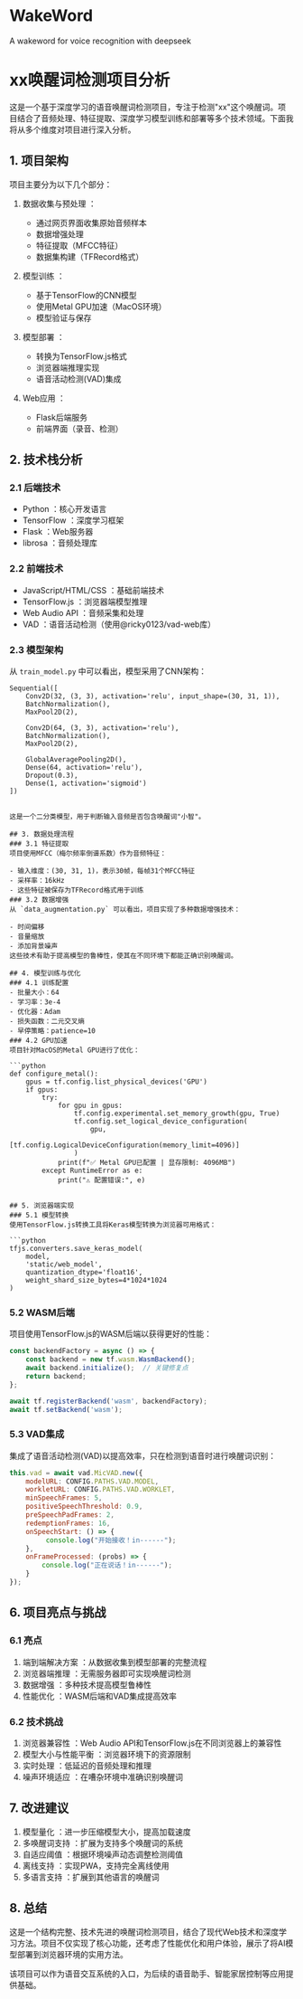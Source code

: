 # WakeWord
A wakeword for voice recognition with deepseek
# xx唤醒词检测项目分析
这是一个基于深度学习的语音唤醒词检测项目，专注于检测"xx"这个唤醒词。项目结合了音频处理、特征提取、深度学习模型训练和部署等多个技术领域。下面我将从多个维度对项目进行深入分析。

## 1. 项目架构
项目主要分为以下几个部分：

1. 数据收集与预处理 ：
   
   - 通过网页界面收集原始音频样本
   - 数据增强处理
   - 特征提取（MFCC特征）
   - 数据集构建（TFRecord格式）
2. 模型训练 ：
   
   - 基于TensorFlow的CNN模型
   - 使用Metal GPU加速（MacOS环境）
   - 模型验证与保存
3. 模型部署 ：
   
   - 转换为TensorFlow.js格式
   - 浏览器端推理实现
   - 语音活动检测(VAD)集成
4. Web应用 ：
   
   - Flask后端服务
   - 前端界面（录音、检测）
## 2. 技术栈分析
### 2.1 后端技术
- Python ：核心开发语言
- TensorFlow ：深度学习框架
- Flask ：Web服务器
- librosa ：音频处理库
### 2.2 前端技术
- JavaScript/HTML/CSS ：基础前端技术
- TensorFlow.js ：浏览器端模型推理
- Web Audio API ：音频采集和处理
- VAD ：语音活动检测（使用@ricky0123/vad-web库）
### 2.3 模型架构
从 `train_model.py` 中可以看出，模型采用了CNN架构：

```plaintext
Sequential([
    Conv2D(32, (3, 3), activation='relu', input_shape=(30, 31, 1)),
    BatchNormalization(),
    MaxPool2D(2),
    
    Conv2D(64, (3, 3), activation='relu'),
    BatchNormalization(),
    MaxPool2D(2),
    
    GlobalAveragePooling2D(),
    Dense(64, activation='relu'),
    Dropout(0.3),
    Dense(1, activation='sigmoid')
])
 ```
```

这是一个二分类模型，用于判断输入音频是否包含唤醒词"小智"。

## 3. 数据处理流程
### 3.1 特征提取
项目使用MFCC（梅尔频率倒谱系数）作为音频特征：

- 输入维度：(30, 31, 1)，表示30帧，每帧31个MFCC特征
- 采样率：16kHz
- 这些特征被保存为TFRecord格式用于训练
### 3.2 数据增强
从 `data_augmentation.py` 可以看出，项目实现了多种数据增强技术：

- 时间偏移
- 音量缩放
- 添加背景噪声
这些技术有助于提高模型的鲁棒性，使其在不同环境下都能正确识别唤醒词。

## 4. 模型训练与优化
### 4.1 训练配置
- 批量大小：64
- 学习率：3e-4
- 优化器：Adam
- 损失函数：二元交叉熵
- 早停策略：patience=10
### 4.2 GPU加速
项目针对MacOS的Metal GPU进行了优化：

```python
def configure_metal():
    gpus = tf.config.list_physical_devices('GPU')
    if gpus:
        try:
            for gpu in gpus:
                tf.config.experimental.set_memory_growth(gpu, True)
                tf.config.set_logical_device_configuration(
                    gpu,
                    [tf.config.LogicalDeviceConfiguration(memory_limit=4096)]
                )
            print(f"✅ Metal GPU已配置 | 显存限制: 4096MB")
        except RuntimeError as e:
            print("⚠️ 配置错误:", e)
 ```
```

## 5. 浏览器端实现
### 5.1 模型转换
使用TensorFlow.js转换工具将Keras模型转换为浏览器可用格式：

```python
tfjs.converters.save_keras_model(
    model,
    'static/web_model',
    quantization_dtype='float16',
    weight_shard_size_bytes=4*1024*1024
)
 ```

### 5.2 WASM后端
项目使用TensorFlow.js的WASM后端以获得更好的性能：

```javascript
const backendFactory = async () => {
    const backend = new tf.wasm.WasmBackend();
    await backend.initialize();  // 关键修复点
    return backend;
};

await tf.registerBackend('wasm', backendFactory);
await tf.setBackend('wasm');
 ```

### 5.3 VAD集成
集成了语音活动检测(VAD)以提高效率，只在检测到语音时进行唤醒词识别：

```javascript
this.vad = await vad.MicVAD.new({
    modelURL: CONFIG.PATHS.VAD.MODEL,
    workletURL: CONFIG.PATHS.VAD.WORKLET,
    minSpeechFrames: 5,
    positiveSpeechThreshold: 0.9,
    preSpeechPadFrames: 2,
    redemptionFrames: 16,
    onSpeechStart: () => {
         console.log("开始接收！in------");
    },
    onFrameProcessed: (probs) => {
        console.log("正在说话！in------");
    }
});
 ```

## 6. 项目亮点与挑战
### 6.1 亮点
1. 端到端解决方案 ：从数据收集到模型部署的完整流程
2. 浏览器端推理 ：无需服务器即可实现唤醒词检测
3. 数据增强 ：多种技术提高模型鲁棒性
4. 性能优化 ：WASM后端和VAD集成提高效率
### 6.2 技术挑战
1. 浏览器兼容性 ：Web Audio API和TensorFlow.js在不同浏览器上的兼容性
2. 模型大小与性能平衡 ：浏览器环境下的资源限制
3. 实时处理 ：低延迟的音频处理和推理
4. 噪声环境适应 ：在嘈杂环境中准确识别唤醒词
## 7. 改进建议
1. 模型量化 ：进一步压缩模型大小，提高加载速度
2. 多唤醒词支持 ：扩展为支持多个唤醒词的系统
3. 自适应阈值 ：根据环境噪声动态调整检测阈值
4. 离线支持 ：实现PWA，支持完全离线使用
5. 多语言支持 ：扩展到其他语言的唤醒词
## 8. 总结
这是一个结构完整、技术先进的唤醒词检测项目，结合了现代Web技术和深度学习方法。项目不仅实现了核心功能，还考虑了性能优化和用户体验，展示了将AI模型部署到浏览器环境的实用方法。

该项目可以作为语音交互系统的入口，为后续的语音助手、智能家居控制等应用提供基础。
